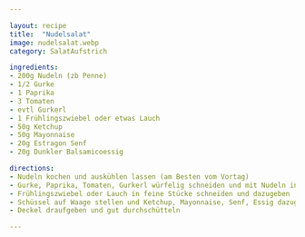 ```yaml
---

layout: recipe
title:  "Nudelsalat"
image: nudelsalat.webp
category: SalatAufstrich

ingredients:
- 200g Nudeln (zb Penne)
- 1/2 Gurke
- 1 Paprika
- 3 Tomaten
- evtl Gurkerl
- 1 Frühlingszwiebel oder etwas Lauch
- 50g Ketchup
- 50g Mayonnaise
- 20g Estragon Senf
- 20g Dunkler Balsamicoessig

directions:
- Nudeln kochen und auskühlen lassen (am Besten vom Vortag)
- Gurke, Paprika, Tomaten, Gurkerl würfelig schneiden und mit Nudeln in Schüssel geben
- Frühlingszwiebel oder Lauch in feine Stücke schneiden und dazugeben
- Schüssel auf Waage stellen und Ketchup, Mayonnaise, Senf, Essig dazugeben
- Deckel draufgeben und gut durchschütteln

---
```

